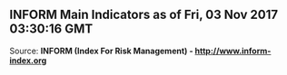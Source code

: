 ## INFORM Main Indicators as of Fri, 03 Nov 2017 03:30:16 GMT

Source: **INFORM (Index For Risk Management) - http://www.inform-index.org**